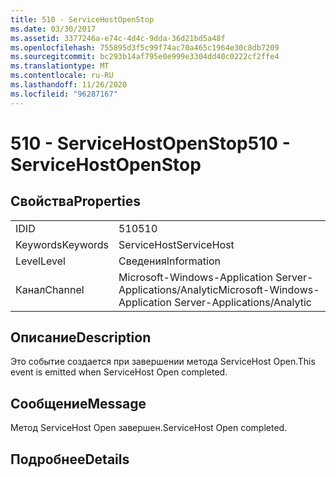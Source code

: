```yaml
---
title: 510 - ServiceHostOpenStop
ms.date: 03/30/2017
ms.assetid: 3377246a-e74c-4d4c-9dda-36d21bd5a48f
ms.openlocfilehash: 755895d3f5c99f74ac70a465c1964e30c8db7209
ms.sourcegitcommit: bc293b14af795e0e999e3304dd40c0222cf2ffe4
ms.translationtype: MT
ms.contentlocale: ru-RU
ms.lasthandoff: 11/26/2020
ms.locfileid: "96287167"
---
```

# <a name="510---servicehostopenstop"></a><span data-ttu-id="bc613-102">510 - ServiceHostOpenStop</span><span class="sxs-lookup"><span data-stu-id="bc613-102">510 - ServiceHostOpenStop</span></span>

## <a name="properties"></a><span data-ttu-id="bc613-103">Свойства</span><span class="sxs-lookup"><span data-stu-id="bc613-103">Properties</span></span>  
  
|||  
|-|-|  
|<span data-ttu-id="bc613-104">ID</span><span class="sxs-lookup"><span data-stu-id="bc613-104">ID</span></span>|<span data-ttu-id="bc613-105">510</span><span class="sxs-lookup"><span data-stu-id="bc613-105">510</span></span>|  
|<span data-ttu-id="bc613-106">Keywords</span><span class="sxs-lookup"><span data-stu-id="bc613-106">Keywords</span></span>|<span data-ttu-id="bc613-107">ServiceHost</span><span class="sxs-lookup"><span data-stu-id="bc613-107">ServiceHost</span></span>|  
|<span data-ttu-id="bc613-108">Level</span><span class="sxs-lookup"><span data-stu-id="bc613-108">Level</span></span>|<span data-ttu-id="bc613-109">Сведения</span><span class="sxs-lookup"><span data-stu-id="bc613-109">Information</span></span>|  
|<span data-ttu-id="bc613-110">Канал</span><span class="sxs-lookup"><span data-stu-id="bc613-110">Channel</span></span>|<span data-ttu-id="bc613-111">Microsoft-Windows-Application Server-Applications/Analytic</span><span class="sxs-lookup"><span data-stu-id="bc613-111">Microsoft-Windows-Application Server-Applications/Analytic</span></span>|  
  
## <a name="description"></a><span data-ttu-id="bc613-112">Описание</span><span class="sxs-lookup"><span data-stu-id="bc613-112">Description</span></span>  

 <span data-ttu-id="bc613-113">Это событие создается при завершении метода ServiceHost Open.</span><span class="sxs-lookup"><span data-stu-id="bc613-113">This event is emitted when ServiceHost Open completed.</span></span>  
  
## <a name="message"></a><span data-ttu-id="bc613-114">Сообщение</span><span class="sxs-lookup"><span data-stu-id="bc613-114">Message</span></span>  

 <span data-ttu-id="bc613-115">Метод ServiceHost Open завершен.</span><span class="sxs-lookup"><span data-stu-id="bc613-115">ServiceHost Open completed.</span></span>  
  
## <a name="details"></a><span data-ttu-id="bc613-116">Подробнее</span><span class="sxs-lookup"><span data-stu-id="bc613-116">Details</span></span>
